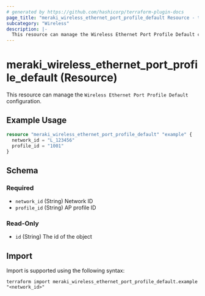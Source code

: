 ```yaml
---
# generated by https://github.com/hashicorp/terraform-plugin-docs
page_title: "meraki_wireless_ethernet_port_profile_default Resource - terraform-provider-meraki"
subcategory: "Wireless"
description: |-
  This resource can manage the Wireless Ethernet Port Profile Default configuration.
---
```


# meraki_wireless_ethernet_port_profile_default (Resource)

This resource can manage the `Wireless Ethernet Port Profile Default` configuration.

## Example Usage

```terraform
resource "meraki_wireless_ethernet_port_profile_default" "example" {
  network_id = "L_123456"
  profile_id = "1001"
}
```

<!-- schema generated by tfplugindocs -->
## Schema

### Required

- `network_id` (String) Network ID
- `profile_id` (String) AP profile ID

### Read-Only

- `id` (String) The id of the object

## Import

Import is supported using the following syntax:

```shell
terraform import meraki_wireless_ethernet_port_profile_default.example "<network_id>"
```
